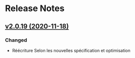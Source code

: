 # Release Notes

## [v2.0.19 (2020-11-18)](https://svn.tigreblanc.fr/presstify-plugins/outdated-browser/tags/2.0.19...v2.0.19)

### Changed 

- Réécriture Selon les nouvelles spécification et optimisation
